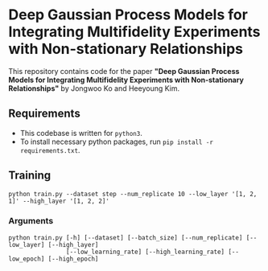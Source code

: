 # Deep Gaussian Process Models for Integrating Multifidelity Experiments with Non-stationary Relationships

This repository contains code for the paper
**"Deep Gaussian Process Models for Integrating Multifidelity Experiments with Non-stationary Relationships"**
by Jongwoo Ko and Heeyoung Kim.

## Requirements
- This codebase is written for `python3`.
- To install necessary python packages, run `pip install -r requirements.txt`.

## Training
```
python train.py --dataset step --num_replicate 10 --low_layer '[1, 2, 1]' --high_layer '[1, 2, 2]'
```

### Arguments
```
python train.py [-h] [--dataset] [--batch_size] [--num_replicate] [--low_layer] [--high_layer]
                [--low_learning_rate] [--high_learning_rate] [--low_epoch] [--high_epoch]
```